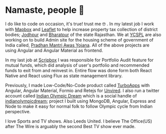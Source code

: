 # Namaste, people :pray:

I do like to code on occasion, it's true! trust me :nerd_face: . In my latest job I work with [Mapbox](https://www.mapbox.com/) and [Leaflet](https://github.com/Leaflet/Leaflet) to help increase property tax collection of district bodies; [Jodhpur](https://nnjsouth.in/properties/map) and [Bharatpur](https://udtbharatpurmc.co.in/properties/map) of the state Rajasthan. We at [YCSPL](ycspl.in) are also working on to build Admin site for the housing scheme of government of India called, [Pradhan Mantri Awas Yojana](https://pmaymis.gov.in/). All of the above projects are using Angular and Angular Material as frontend. 

In my last job at [Scripbox](scripbox.com) I was responsible for Portfolio Audit feature for mutual funds, which did analysis of user's portfolio and recommended funds to exit from and reinvest in. Entire flow was done form both React Native and React using Flux as state management library. 

Previously, I made Low-Code/No-Code product called [TurboApps](https://store.sap.com/dcp/en/product/display-0000059950_live_v1/Turbo%20Forms%20-%20Mobile%20Forms%20&%20Data%20Collection%20App) with Angular, Angular Material, Formio and Retejs for [Unvired](https://unvired.com). I also run a twitter account called [Indian Olympic Dream](https://twitter.com/olympic_indian) which is a social handle of [indianolympicdream](https://github.com/agrawalankush/indianolympicdream); project I built using MongoDB, Angular, Express and Node to make it easy for normal folk to follow Olympic cycle from Indian perspective. 

I love Sports and TV shows. Also Leeds United. I believe The Office(US) after The Wire is arguably the second Best TV show ever made.
<!--
![](thewire-all-in-the-game.gif)
-->

 
